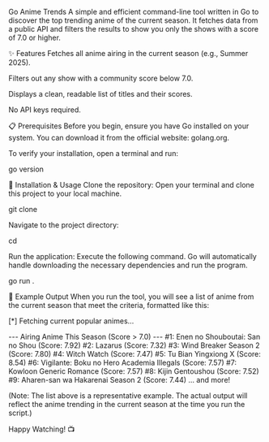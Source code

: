 Go Anime Trends
A simple and efficient command-line tool written in Go to discover the top trending anime of the current season. It fetches data from a public API and filters the results to show you only the shows with a score of 7.0 or higher.

✨ Features
Fetches all anime airing in the current season (e.g., Summer 2025).

Filters out any show with a community score below 7.0.

Displays a clean, readable list of titles and their scores.

No API keys required.

📋 Prerequisites
Before you begin, ensure you have Go installed on your system. You can download it from the official website: golang.org.

To verify your installation, open a terminal and run:

go version

🚀 Installation & Usage
Clone the repository:
Open your terminal and clone this project to your local machine.

git clone <your-repository-url>

Navigate to the project directory:

cd <your-project-directory>

Run the application:
Execute the following command. Go will automatically handle downloading the necessary dependencies and run the program.

go run .

📝 Example Output
When you run the tool, you will see a list of anime from the current season that meet the criteria, formatted like this:

[*] Fetching current popular animes...

--- Airing Anime This Season (Score > 7.0) ---
#1: Enen no Shouboutai: San no Shou (Score: 7.92)
#2: Lazarus (Score: 7.32)
#3: Wind Breaker Season 2 (Score: 7.80)
#4: Witch Watch (Score: 7.47)
#5: Tu Bian Yingxiong X (Score: 8.54)
#6: Vigilante: Boku no Hero Academia Illegals (Score: 7.57)
#7: Kowloon Generic Romance (Score: 7.57)
#8: Kijin Gentoushou (Score: 7.52)
#9: Aharen-san wa Hakarenai Season 2 (Score: 7.44)
... and more!

(Note: The list above is a representative example. The actual output will reflect the anime trending in the current season at the time you run the script.)

Happy Watching! 📺